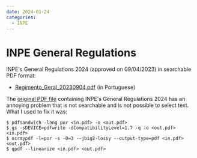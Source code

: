 ```yaml
---
date: 2024-01-24
categories:
  - INPE
---
```


# INPE General Regulations

INPE's General Regulations 2024 (approved on 09/04/2023) in searchable PDF format:

- [Regimento_Geral_20230904.pdf](../pdf/Regimento_Geral_20230904.pdf) (in Portuguese)

The [original PDF file](<https://www.gov.br/inpe/pt-br/area-conhecimento/posgraduacao/regimentos>) containing INPE's General Regulations 2024 has an annoying problem that is not searchable and is not possible to select text. What I used to fix it was:

```
$ pdfsandwich -lang por <in.pdf> -o <out.pdf>
$ gs -sDEVICE=pdfwrite -dCompatibilityLevel=1.7 -q -o <out.pdf> <in.pdf>
$ ocrmypdf -l=por -s -O=3 --jbig2-lossy --output-type=pdf <in.pdf> <out.pdf>
$ qpdf --linearize <in.pdf> <out.pdf>
```
